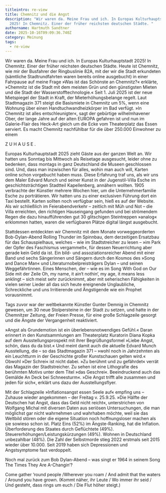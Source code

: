 ```yaml
---
titleintro: re-view
title: Chemnitz und die Angst
description: "Wir waren da. Meine Frau und ich. In Europas Kulturhauptstadt
  2025! In Chemnitz. Einer der früher reichsten deutschen Städte. "
authorname: Hartmuth Sandtner
date: 2025-10-16T09:09:36.740Z
category: Meinung
tags:
  - re-view
---
```

Wir waren da. Meine Frau und ich. In Europas Kulturhauptstadt 2025! In Chemnitz. Einer der früher reichsten deutschen Städte. Heute ist Chemnitz, wie mir der Busfahrer der Ringbuslinie 82A, mit der wir die Stadt erkundeten (sämtliche Stadtrundfahrten waren bereits online ausgebucht) in einer Fahrpause auf meine Frage »Was ist das Schönste an Chemnitz?« erklärte, »Chemnitz ist die Stadt mit dem meisten Grün und den günstigsten Mieten und die Stadt der Wasserstofftechnologie.« Seit 1. Juli 2025 ist der neue Mietspiegel der Stadt in Kraft, der Mieterhöhungsbelange regelt. Laut Stadtmagazin 371 steigt die Basismiete in Chemnitz um 5%, wenn eine Wohnung über einen Handtuchwandheizkörper im Bad verfügt. »In Chemnitz ist alles entschleunigter«, sagt der gebürtige wilhelmhavener Ober, der lange Jahre auf der alten EUROPA gefahren ist und nun im Galerie-Flair des Heck-Art gleich um die Ecke vom Theaterplatz das Essen serviert. Es macht Chemnitz nachfühlbar für die über 250.000  Einwohner zu einem 

Z U H A U S E .

Europas Kulturhauptstadt 2025 zieht Gäste aus der ganzen Welt an. Wir hatten uns Sonntag bis Mittwoch als Reisetage ausgesucht, leider ohne zu bedenken, dass montags in ganz Deutschland die Museen geschlossen sind. Und, dass man inzwischen für alles, wohin man auch will, Karten online schon vorgebucht haben muss. Diese Erfahrung traf uns, als wir uns dem Maler Edvard Munch und seiner Kunst in der Jugenstil-Villa Esche im geschichtsträchtigen Stadtteil Kapellenberg, annähern wollten. 1905 verbrachte der Künstler mehrere Wochen hier, um die Unternehmerfamilie Esche zu porträtieren. Wir hatten uns zu einer exclusiven Führung dort ein Taxi bestellt. Karten sollten noch verfügbar sein, hieß es auf der Website. Als wir schließlich im Feierabendverkehr – zeitlich mit Müh und Not – die Villa erreichten, den richtigen Hauseingang gefunden und bei strömendem Regen die dazu hinaufführenden gut 30 glitschigen Steintreppen »analog« erklommen hatten, waren die verfügbaren Plätze digital längst ausgebucht. 

Stattdessen entdeckten wir Chemnitz mit dem Monate vorweggeorderten Bob-Dylan-Abend Rolling Thunder im Spinnbau, dem derzeitigen Ersatzbau für das Schauspielhaus, welches – wie im Stadtstreicher zu lesen – »im Park der Opfer des Faschismus vergammelt«, für dessen Neuerrichtung aber gerade kein Geld da ist. Ein bild- und assoziationsreicher Abend mit einer Band und sechs Sängerinnen und Sängern durch den Kosmos des »Song and Dance Man« und Literaturnobelpreisträgers Dylan – und seinen Weggefährtinnen. Eines Menschen, der – wie es im Song With God on Our Side mit  der Zeile Oh, my name, it ain‘t nothin‘, my age, it means less anklingt – sich meist sehr zurücknimmt, aber mit seherischen Fähigkeiten in vielen seiner Lieder all das sich heute ereignende Unglaubliche, Schreckliche und uns Irritierende und Ängstigende wie ein Prophet vorausnimmt.

Tags zuvor war der weltbekannte Künstler Gunter Demnig in Chemnitz gewesen, um 30 neue Stolpersteine in der Stadt zu setzen, und hatte in der Chemnitzer Zeitung, der Freien Presse, für eine große Schlagzeile gesorgt und die Ängste der Vergangenheit reaktiviert. 

»Angst als Grundemotion ist ein überlebensnotwendiges Gefühl.« Daran erinnert in den Kunstsammlungen am Theaterplatz Kuratorin Diana Kopka auf dem Ausstellungsprospekt mit ihrer Begrüßungsformel »Liebe Angst, schön, dass du da bist.« Und meint damit auch die aktuelle Edvard Munch Ausstellung, die – so das Stadtmagazin 371 – »wohl noch in Jahrzehnten als ein Leuchtturm in der Geschichte großer Kunstschauen gelten wird.« Obwohl »Der Schrei« ist nicht dabei. »Zu berühmt und zu gefährdet« verrät das Magazin der Stadtstreicher. Zu sehen ist eine Lithografie des berühmten Motivs unter dem Titel »das Geschrei«. Beeindruckend  auch das Gemälde An Deck bei Schneesturm«. »Die Angst trifft alle zusammen und jeden für sich«, erklärt uns dazu der Ausstellungsflyer. 

Mit der Schlagzeile »Inflationsangst essen Seele auf« empfing uns – Zuhause wieder angekommen – der Freitag v. 25.9.25. »Die Hälfte der Deutschen hat Angst, dass das Geld nicht reicht«, unterstrichen von Wolfgang Michal mit diversen Daten aus seriösen Untersuchungen, die man möglichst gar nicht wahrnehmen und wahrhaben möchte, weil sie das Weltbild stören oder die eigene Situation noch hoffnungsloser machen als sie sowieso schon ist. Platz Eins (52%) im Ängste-Ranking, hat die Inflation. Überforderung des Staates durch Geflüchtete (49%). Steuererhöhungen/Leistungskürzungen (49%). Wohnen in Deutschland unbezahlbar (48%). Die Zahl der Selbstmorde stieg 2022 erstmals seit 2015 wieder über 10.000. Seit 2019 haben sich Depressionen und Angstsymptome fast verdoppelt. 

Noch mal zurück zum Bob Dylan-Abend – was singt er 1964 in seinem Song The Times They Are A-Changin‘?  

Come gather ‘round people /Wherever you roam / And admit that the waters / Around you have grown. (Kommt näher, ihr Leute / Wo immer ihr seid / Und gesteht, dass rings um euch / Die Flut höher steigt.)